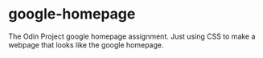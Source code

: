 # google-homepage
The Odin Project google homepage assignment. Just using CSS to make a webpage that looks like the google homepage.
